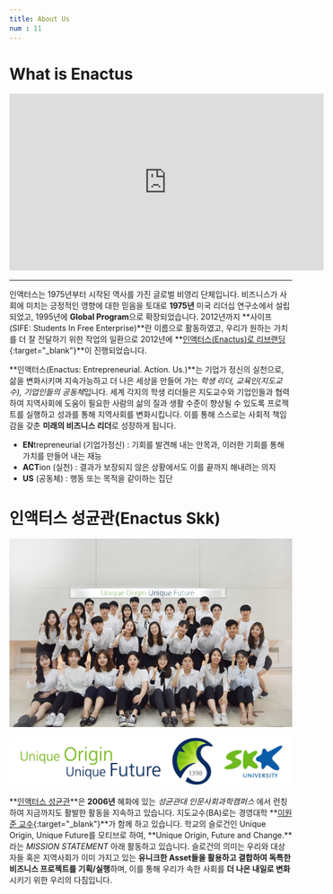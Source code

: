 ```yaml
---
title: About Us
num : 11
---
```


# What is Enactus

<iframe width="560" height="315" src="https://www.youtube.com/embed/f336qgsZDcA?rel=0" frameborder="0" allow="autoplay; encrypted-media" allowfullscreen></iframe>


*****

인액터스는 1975년부터 시작된 역사를 가진 글로벌 비영리 단체입니다.
비즈니스가 사회에 미치는 긍정적인 영향에 대한 믿음을 토대로 **1975년** 미국 리더십 연구소에서 설립되었고,
1995년에 **Global Program**으로 확장되었습니다.
2012년까지 **사이프(SIFE: Students In Free Enterprise)**란 이름으로 활동하였고, 우리가 원하는 가치를 더 잘 전달하기 위한 작업의 일환으로 2012년에 **[인액터스(Enactus)로 리브랜딩](http://enactuskorea.org/who-we-are/sife-is-now/){:target="_blank"}**이 진행되었습니다.

**인액터스(Enactus: Entrepreneurial. Action. Us.)**는 기업가 정신의 실천으로, 삶을 변화시키며 지속가능하고 더 나은 세상을 만들어 가는 *학생 리더, 교육인(지도교수), 기업인들의 공동체*입니다.
세계 각지의 학생 리더들은 지도교수와 기업인들과 협력하여 지역사회에 도움이 필요한 사람의 삶의 질과 생활 수준이 향상될 수 있도록 프로젝트를 실행하고 성과를 통해 지역사회를 변화시킵니다. 이를 통해 스스로는 사회적 책임감을 갖춘 **미래의 비즈니스 리더**로 성장하게 됩니다.

+ **EN**trepreneurial (기업가정신) : 기회를 발견해 내는 안목과, 이러한 기회를 통해 가치를 만들어 내는 재능
+ **ACT**ion (실천) : 결과가 보장되지 않은 상황에서도 이를 끝까지 해내려는 의지
+ **US** (공동체) : 행동 또는 목적을 같이하는 집단

# 인액터스 성균관(Enactus Skk)

![](/images/who-we-are/official.jpg)

![](/images/who-we-are/skku-slogan.jpg)

**[인액터스 성균관](https://encactus-skk.org)**은 **2006년** 혜화에 있는 *성균관대 인문사회과학캠퍼스* 에서 런칭하여 지금까지도 활발한 활동을 지속하고 있습니다. 지도교수(BA)로는 경영대학 **[이원준 교수](http://biz.skku.edu/kr/faculty.do?facultyId=39&categoryId=5&language=KR&facultyType=&pageIndex=1&searchCnd=0&searchWrd=%EC%9D%B4%EC%9B%90%EC%A4%80){:target="_blank"}**가 함께 하고 있습니다.
학교의 슬로건인 Unique Origin, Unique Future를 모티브로 하여, **Unique Origin, Future and Change.**라는 *MISSION STATEMENT* 아래 활동하고 있습니다. 슬로건의 의미는 우리와 대상자들 혹은 지역사회가 이미 가지고 있는 **유니크한 Asset들을 활용하고 결합하여 독특한 비즈니스 프로젝트를 기획/실행**하며, 이를 통해 우리가 속한 사회를 **더 나은 내일로 변화**시키기 위한 우리의 다짐입니다.
